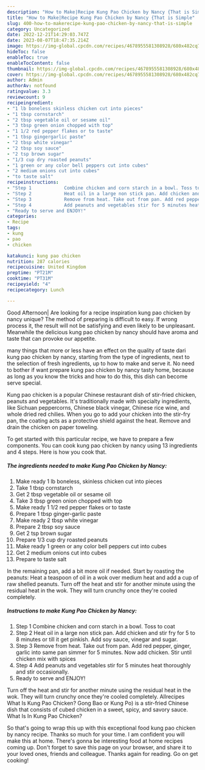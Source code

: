 ```yaml
---
description: "How to Make|Recipe Kung Pao Chicken by Nancy {That is Simple"
title: "How to Make|Recipe Kung Pao Chicken by Nancy {That is Simple"
slug: 400-how-to-makerecipe-kung-pao-chicken-by-nancy-that-is-simple
category: Uncategorized
date: 2022-12-21T14:29:03.747Z
date: 2023-08-07T18:47:35.214Z
image: https://img-global.cpcdn.com/recipes/4678955581308928/680x482cq70/kung-pao-chicken-by-nancy-recipe-main-photo.jpg
hideToc: false
enableToc: true
enableTocContent: false
thumbnail: https://img-global.cpcdn.com/recipes/4678955581308928/680x482cq70/kung-pao-chicken-by-nancy-recipe-main-photo.jpg
cover: https://img-global.cpcdn.com/recipes/4678955581308928/680x482cq70/kung-pao-chicken-by-nancy-recipe-main-photo.jpg
author: Admin
authorAv: notfound
ratingvalue: 3.3
reviewcount: 9
recipeingredient:
- "1 lb boneless skinless chicken cut into pieces"
- "1 tbsp cornstarch"
- "2 tbsp vegetable oil or sesame oil"
- "3 tbsp green onion chopped with top"
- "1 1/2 red pepper flakes or to taste"
- "1 tbsp gingergarlic paste"
- "2 tbsp white vinegar"
- "2 tbsp soy sauce"
- "2 tsp brown sugar"
- "1/3 cup dry roasted peanuts"
- "1 green or any color bell peppers cut into cubes"
- "2 medium onions cut into cubes"
- "to taste salt"
recipeinstructions:
- "Step 1            Combine chicken and corn starch in a bowl. Toss to coat"
- "Step 2            Heat oil in a large non stick pan. Add chicken and stir fry for 5 to 8 minutes or till it get pinkish. Add soy sauce, vinegar and sugar."
- "Step 3            Remove from heat. Take out from pan. Add red pepper, ginger, garlic into same pan simmer for 5 minutes. Now add chicken. Stir until chicken mix with spices"
- "Step 4            Add peanuts and vegetables stir for 5 minutes heat thoroughly and stir occasionally."
- "Ready to serve and ENJOY!"
categories:
- Recipe
tags:
- kung
- pao
- chicken

katakunci: kung pao chicken 
nutrition: 287 calories
recipecuisine: United Kingdom
preptime: "PT21M"
cooktime: "PT31M"
recipeyield: "4"
recipecategory: Lunch

---
```



Good Afternoon| Are looking for a recipe inspiration kung pao chicken by nancy unique? The method of preparing is difficult to easy. If wrong process it, the result will not be satisfying and even likely to be unpleasant. Meanwhile the delicious kung pao chicken by nancy should have aroma and taste that can provoke our appetite.






many things that more or less have an effect on the quality of taste dari kung pao chicken by nancy, starting from the type of ingredients, next to the selection of fresh ingredients, up to how to make and serve it. No need to bother if want prepare kung pao chicken by nancy tasty home, because as long as you know the tricks and how to do this, this dish can become serve  special.


Kung pao chicken is a popular Chinese restaurant dish of stir-fried chicken, peanuts and vegetables. It&#39;s traditionally made with specialty ingredients, like Sichuan peppercorns, Chinese black vinegar, Chinese rice wine, and whole dried red chilies. When you go to add your chicken into the stir-fry pan, the coating acts as a protective shield against the heat. Remove and drain the chicken on paper toweling.


To get started with this particular recipe, we have to prepare a few components. You can cook kung pao chicken by nancy using 13 ingredients and 4 steps. Here is how you cook that.

<!--inarticleads1-->

##### The ingredients needed to make Kung Pao Chicken by Nancy:

1. Make ready 1 lb boneless, skinless chicken cut into pieces
1. Take 1 tbsp cornstarch
1. Get 2 tbsp vegetable oil or sesame oil
1. Take 3 tbsp green onion chopped with top
1. Make ready 1 1/2 red pepper flakes or to taste
1. Prepare 1 tbsp ginger-garlic paste
1. Make ready 2 tbsp white vinegar
1. Prepare 2 tbsp soy sauce
1. Get 2 tsp brown sugar
1. Prepare 1/3 cup dry roasted peanuts
1. Make ready 1 green or any color bell peppers cut into cubes
1. Get 2 medium onions cut into cubes
1. Prepare to taste salt


In the remaining pan, add a bit more oil if needed. Start by roasting the peanuts: Heat a teaspoon of oil in a wok over medium heat and add a cup of raw shelled peanuts. Turn off the heat and stir for another minute using the residual heat in the wok. They will turn crunchy once they&#39;re cooled completely. 

<!--inarticleads2-->

##### Instructions to make Kung Pao Chicken by Nancy:

1. Step 1            Combine chicken and corn starch in a bowl. Toss to coat
1. Step 2            Heat oil in a large non stick pan. Add chicken and stir fry for 5 to 8 minutes or till it get pinkish. Add soy sauce, vinegar and sugar.
1. Step 3            Remove from heat. Take out from pan. Add red pepper, ginger, garlic into same pan simmer for 5 minutes. Now add chicken. Stir until chicken mix with spices
1. Step 4            Add peanuts and vegetables stir for 5 minutes heat thoroughly and stir occasionally.
1. Ready to serve and ENJOY!

Turn off the heat and stir for another minute using the residual heat in the wok. They will turn crunchy once they&#39;re cooled completely. Allrecipes What Is Kung Pao Chicken? Gong Bao or Kung Po) is a stir-fried Chinese dish that consists of cubed chicken in a sweet, spicy, and savory sauce. What Is In Kung Pao Chicken? 

So that's going to wrap this up with this exceptional food kung pao chicken by nancy recipe. Thanks so much for your time. I am confident you will make this at home. There's gonna be interesting food at home recipes coming up. Don't forget to save this page on your browser, and share it to your loved ones, friends and colleague. Thanks again for reading. Go on get cooking!
